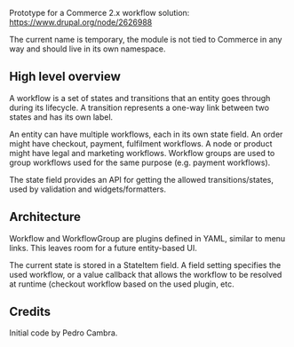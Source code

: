 Prototype for a Commerce 2.x workflow solution: https://www.drupal.org/node/2626988

The current name is temporary, the module is not tied to Commerce in any way
and should live in its own namespace.

High level overview
-------------------
A workflow is a set of states and transitions that an entity goes through during its lifecycle.
A transition represents a one-way link between two states and has its own label.

An entity can have multiple workflows, each in its own state field.
An order might have checkout, payment, fulfilment workflows.
A node or product might have legal and marketing workflows.
Workflow groups are used to group workflows used for the same purpose (e.g. payment workflows).

The state field provides an API for getting the allowed transitions/states, used
by validation and widgets/formatters.

Architecture
------------
Workflow and WorkflowGroup are plugins defined in YAML, similar to menu links.
This leaves room for a future entity-based UI.

The current state is stored in a StateItem field.
A field setting specifies the used workflow, or a value callback that allows
the workflow to be resolved at runtime (checkout workflow based on the used plugin, etc.

Credits
-------
Initial code by Pedro Cambra.
